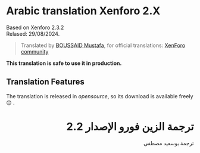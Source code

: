 # Arabic translation Xenforo 2.X

Based on Xenforo 2.3.2<br />
Relased: 29/08/2024.

>Translated by [BOUSSAID Mustafa](https://github.com/boussaid), for official translations: [XenForo community](https://xenforo.com/community/resources/xenforo-2-x-arabic-translation.5630/)

**This translation is safe to use it in production.**

## Translation Features
The translation is released in *opensource*, so its download is available freely :blush: .

# <div dir="rtl">ترجمة الزين فورو الإصدار 2.2</div>

<div dir="rtl">ترجمة بوسعيد مصطفى</div>